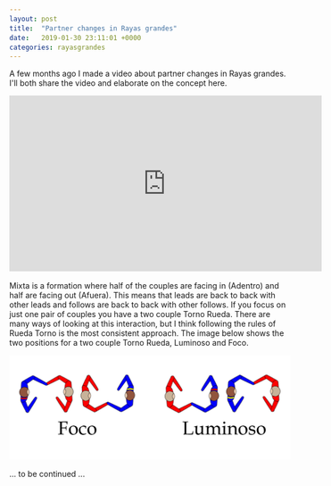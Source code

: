 ```yaml
---
layout: post
title:  "Partner changes in Rayas grandes"
date:   2019-01-30 23:11:01 +0000
categories: rayasgrandes
---
```


A few months ago I made a video about partner changes in Rayas grandes. I'll both share the video and elaborate on the concept here.

<iframe width="560" height="315" src="https://www.youtube.com/embed/lw6zOCGAQXM" frameborder="0" allow="accelerometer; autoplay; encrypted-media; gyroscope; picture-in-picture" allowfullscreen></iframe>


Mixta is a formation where half of the couples are facing in (Adentro) and half are facing out (Afuera). This means that leads are back to back with other leads and follows are back to back with other follows. If you focus on just one pair of couples you have a two couple Torno Rueda. There are many ways of looking at this interaction, but I think following the rules of Rueda Torno is the most consistent approach. The image below shows the two positions for a two couple Torno Rueda, Luminoso and Foco.

![Rayas grandes](/assets/RayasGrandes.png)

... to be continued ...
